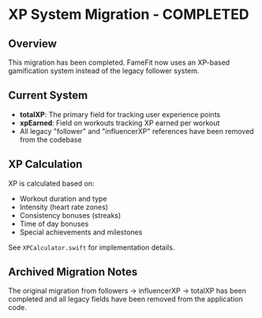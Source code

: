 # XP System Migration - COMPLETED

## Overview
This migration has been completed. FameFit now uses an XP-based gamification system instead of the legacy follower system.

## Current System
- **totalXP**: The primary field for tracking user experience points
- **xpEarned**: Field on workouts tracking XP earned per workout
- All legacy "follower" and "influencerXP" references have been removed from the codebase

## XP Calculation
XP is calculated based on:
- Workout duration and type
- Intensity (heart rate zones)
- Consistency bonuses (streaks)
- Time of day bonuses
- Special achievements and milestones

See `XPCalculator.swift` for implementation details.

## Archived Migration Notes
The original migration from followers → influencerXP → totalXP has been completed and all legacy fields have been removed from the application code.